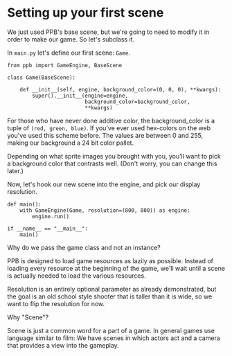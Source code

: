 # Setting up your first scene

We just used PPB's base scene, but we're going to need to modify it in
order to make our game. So let's subclass it.

In `main.py` let's define our first scene: `Game`.

    from ppb import GameEngine, BaseScene
    
    class Game(BaseScene):
    
        def __init__(self, engine, background_color=(0, 0, 0), **kwargs):
            super().__init__(engine=engine, 
                             background_color=background_color,
                             **kwargs)

For those who have never done additive color, the background_color is a
tuple of `(red, green, blue)`. If you've ever used hex-colors on the web
you've used this scheme before. The values are between 0 and 255, making
our background a 24 bit color pallet.

Depending on what sprite images you brought with you, you'll want to
pick a background color that contrasts well. (Don't worry, you can
change this later.)

Now, let's hook our new scene into the engine, and pick our display
resolution.
    
    def main():
        with GameEngine(Game, resolution=(800, 800)) as engine:
            engine.run()

    if __name__ == "__main__":
        main()

Why do we pass the game class and not an instance?

PPB is designed to load game resources as lazily as possible. Instead
of loading every resource at the beginning of the game, we'll wait
until a scene is actually needed to load the various resources.

Resolution is an entirely optional parameter as already demonstrated,
but the goal is an old school style shooter that is taller than it is
wide, so we want to flip the resolution for now.

Why "Scene"?

Scene is just a common word for a part of a game. In general games use
language similar to film: We have scenes in which actors act and a
camera that provides a view into the gameplay.
